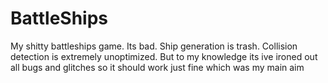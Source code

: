 # BattleShips
My shitty battleships game. Its bad. Ship generation is trash. Collision detection is extremely unoptimized. But to my knowledge its ive ironed out all bugs and glitches so it should work just fine which was my main aim
